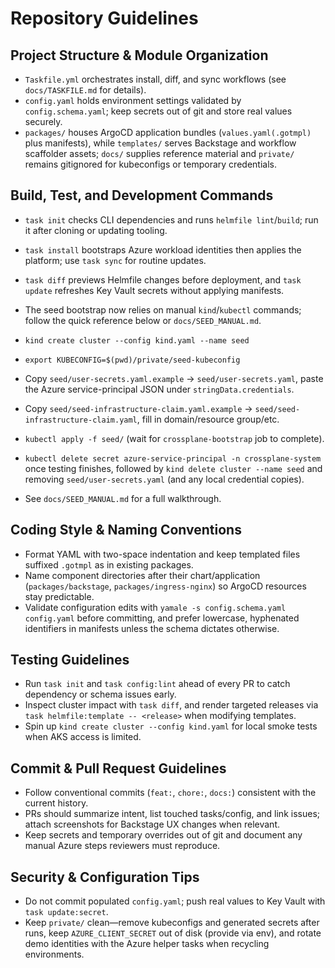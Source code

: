 # Repository Guidelines

## Project Structure & Module Organization
- `Taskfile.yml` orchestrates install, diff, and sync workflows (see `docs/TASKFILE.md` for details).
- `config.yaml` holds environment settings validated by `config.schema.yaml`; keep secrets out of git and store real values securely.
- `packages/` houses ArgoCD application bundles (`values.yaml(.gotmpl)` plus manifests), while `templates/` serves Backstage and workflow scaffolder assets; `docs/` supplies reference material and `private/` remains gitignored for kubeconfigs or temporary credentials.

## Build, Test, and Development Commands
- `task init` checks CLI dependencies and runs `helmfile lint`/`build`; run it after cloning or updating tooling.
- `task install` bootstraps Azure workload identities then applies the platform; use `task sync` for routine updates.
- `task diff` previews Helmfile changes before deployment, and `task update` refreshes Key Vault secrets without applying manifests.
- The seed bootstrap now relies on manual `kind`/`kubectl` commands; follow the quick reference below or `docs/SEED_MANUAL.md`.

- `kind create cluster --config kind.yaml --name seed`
- `export KUBECONFIG=$(pwd)/private/seed-kubeconfig`
- Copy `seed/user-secrets.yaml.example` → `seed/user-secrets.yaml`, paste the Azure service-principal JSON under `stringData.credentials`.
- Copy `seed/seed-infrastructure-claim.yaml.example` → `seed/seed-infrastructure-claim.yaml`, fill in domain/resource group/etc.
- `kubectl apply -f seed/` (wait for `crossplane-bootstrap` job to complete).
- `kubectl delete secret azure-service-principal -n crossplane-system` once testing finishes, followed by `kind delete cluster --name seed` and removing `seed/user-secrets.yaml` (and any local credential copies).
- See `docs/SEED_MANUAL.md` for a full walkthrough.

## Coding Style & Naming Conventions
- Format YAML with two-space indentation and keep templated files suffixed `.gotmpl` as in existing packages.
- Name component directories after their chart/application (`packages/backstage`, `packages/ingress-nginx`) so ArgoCD resources stay predictable.
- Validate configuration edits with `yamale -s config.schema.yaml config.yaml` before committing, and prefer lowercase, hyphenated identifiers in manifests unless the schema dictates otherwise.

## Testing Guidelines
- Run `task init` and `task config:lint` ahead of every PR to catch dependency or schema issues early.
- Inspect cluster impact with `task diff`, and render targeted releases via `task helmfile:template -- <release>` when modifying templates.
- Spin up `kind create cluster --config kind.yaml` for local smoke tests when AKS access is limited.

## Commit & Pull Request Guidelines
- Follow conventional commits (`feat:`, `chore:`, `docs:`) consistent with the current history.
- PRs should summarize intent, list touched tasks/config, and link issues; attach screenshots for Backstage UX changes when relevant.
- Keep secrets and temporary overrides out of git and document any manual Azure steps reviewers must reproduce.

## Security & Configuration Tips
- Do not commit populated `config.yaml`; push real values to Key Vault with `task update:secret`.
- Keep `private/` clean—remove kubeconfigs and generated secrets after runs, keep `AZURE_CLIENT_SECRET` out of disk (provide via env), and rotate demo identities with the Azure helper tasks when recycling environments.
